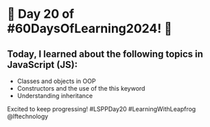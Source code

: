 # 🌟 Day 20 of #60DaysOfLearning2024! 🚀

## Today, I learned about the following topics in JavaScript (JS):

- Classes and objects in OOP
- Constructors and the use of the this keyword
- Understanding inheritance

Excited to keep progressing! #LSPPDay20 #LearningWithLeapfrog @lftechnology
